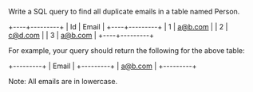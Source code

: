 Write a SQL query to find all duplicate emails in a table named Person.

+----+---------+
| Id | Email   |
+----+---------+
| 1  | a@b.com |
| 2  | c@d.com |
| 3  | a@b.com |
+----+---------+

For example, your query should return the following for the above table:

+---------+
| Email   |
+---------+
| a@b.com |
+---------+

Note: All emails are in lowercase.
